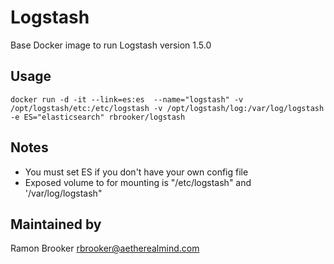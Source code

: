 Logstash  
========

Base Docker image to run Logstash version 1.5.0



Usage
-----
```
docker run -d -it --link=es:es  --name="logstash" -v /opt/logstash/etc:/etc/logstash -v /opt/logstash/log:/var/log/logstash -e ES="elasticsearch" rbrooker/logstash
```

Notes
-----

* You must set ES if you don't have your own config file
* Exposed volume to for mounting is "/etc/logstash" and '/var/log/logstash"





Maintained by 
-------------

Ramon Brooker <rbrooker@aetherealmind.com>
